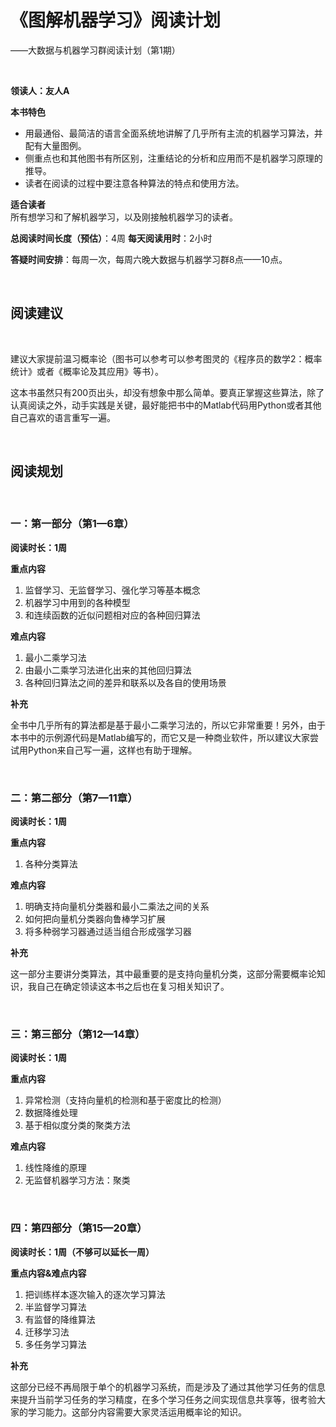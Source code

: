 # 《图解机器学习》阅读计划

——大数据与机器学习群阅读计划（第1期）

<br>

**领读人：友人A**

**本书特色**  

- 用最通俗、最简洁的语言全面系统地讲解了几乎所有主流的机器学习算法，并配有大量图例。
- 侧重点也和其他图书有所区别，注重结论的分析和应用而不是机器学习原理的推导。  
- 读者在阅读的过程中要注意各种算法的特点和使用方法。

**适合读者**  
所有想学习和了解机器学习，以及刚接触机器学习的读者。

**总阅读时间长度（预估）**：4周
**每天阅读用时**：2小时  

**答疑时间安排**：每周一次，每周六晚大数据与机器学习群8点——10点。

<br>

## 阅读建议   

<br>

建议大家提前温习概率论（图书可以参考可以参考图灵的《程序员的数学2：概率统计》或者《概率论及其应用》等书）。

这本书虽然只有200页出头，却没有想象中那么简单。要真正掌握这些算法，除了认真阅读之外，动手实践是关键，最好能把书中的Matlab代码用Python或者其他自己喜欢的语言重写一遍。

<br>

## 阅读规划

<br>

### 一：第一部分（第1—6章）

**阅读时长：1周**

**重点内容**
1. 监督学习、无监督学习、强化学习等基本概念
2. 机器学习中用到的各种模型
3. 和连续函数的近似问题相对应的各种回归算法

**难点内容**
1. 最小二乘学习法
2. 由最小二乘学习法进化出来的其他回归算法
3. 各种回归算法之间的差异和联系以及各自的使用场景


**补充**  

全书中几乎所有的算法都是基于最小二乘学习法的，所以它非常重要！另外，由于本书中的示例源代码是Matlab编写的，而它又是一种商业软件，所以建议大家尝试用Python来自己写一遍，这样也有助于理解。

<br>

### 二：第二部分（第7—11章）

**阅读时长：1周**

**重点内容**
1. 各种分类算法

**难点内容**
1. 明确支持向量机分类器和最小二乘法之间的关系
2. 如何把向量机分类器向鲁棒学习扩展
3. 将多种弱学习器通过适当组合形成强学习器

**补充** 
 
这一部分主要讲分类算法，其中最重要的是支持向量机分类，这部分需要概率论知识，我自己在确定领读这本书之后也在复习相关知识了。

<br>

### 三：第三部分（第12—14章）


**阅读时长：1周**

**重点内容**
1. 异常检测（支持向量机的检测和基于密度比的检测）
2. 数据降维处理
3. 基于相似度分类的聚类方法

**难点内容**
1. 线性降维的原理
2. 无监督机器学习方法：聚类

<br>

### 四：第四部分（第15—20章）


**阅读时长：1周（不够可以延长一周）**

**重点内容&难点内容**
1. 把训练样本逐次输入的逐次学习算法
2. 半监督学习算法
3. 有监督的降维算法
4. 迁移学习法
5. 多任务学习算法

**补充**   

这部分已经不再局限于单个的机器学习系统，而是涉及了通过其他学习任务的信息来提升当前学习任务的学习精度，在多个学习任务之间实现信息共享等，很考验大家的学习能力。这部分内容需要大家灵活运用概率论的知识。






